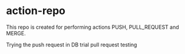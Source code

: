 # action-repo
This repo is created for performing actions PUSH, PULL_REQUEST and MERGE.

Trying the push request in DB
trial pull request testing
